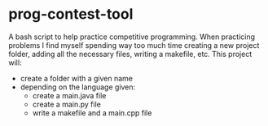 # prog-contest-tool
A bash script to help practice competitive programming. When practicing problems I find myself spending way too much time creating a new project folder, adding all the necessary files, writing a makefile, etc. This project will:

* create a folder with a given name
* depending on the language given:
    * create a main.java file
    * create a main.py file
    * write a makefile and a main.cpp file
